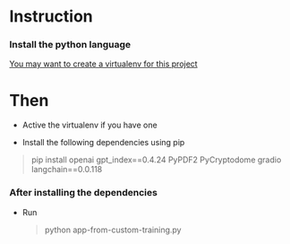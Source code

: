 # Instruction 
### Install the python language

[You may want to create a virtualenv for this project](https://stackoverflow.com/questions/39561398/is-it-possible-to-install-a-package-only-in-current-project-with-pip)

# Then
- Active the virtualenv if you have one
* Install the following dependencies using pip 
> pip install openai gpt_index==0.4.24 PyPDF2 PyCryptodome gradio langchain==0.0.118
 ### After installing the dependencies 
 - Run
    > python app-from-custom-training.py
